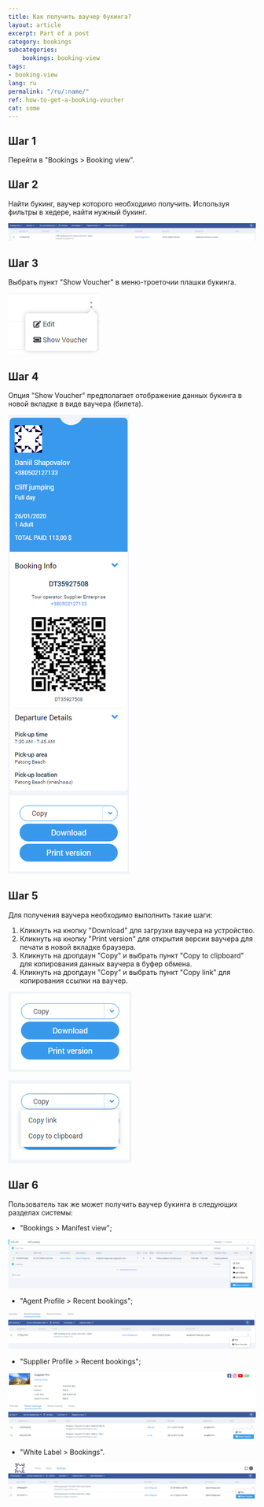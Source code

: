 ```yaml
---
title: Как получить ваучер букинга?
layout: article
excerpt: Part of a post
category: bookings
subcategories:
    bookings: booking-view
tags:
- booking-view
lang: ru
permalink: "/ru/:name/"
ref: how-to-get-a-booking-voucher
cat: some
---
```


## **Шаг 1**

Перейти в "Bookings > Booking view".

## **Шаг 2**

Найти букинг, ваучер которого необходимо получить. Используя фильтры в хедере, найти нужный букинг.

![How_to_get_a_booking_voucher1](/assets/images/how_to_get_a_booking_voucher1.png)

## **Шаг 3**

Выбрать пункт "Show Voucher" в меню-троеточии плашки букинга.

![How_to_get_a_booking_voucher2](/assets/images/how_to_get_a_booking_voucher2.png)

## **Шаг 4**

Опция "Show Voucher" предполагает отображение данных букинга в новой вкладке в виде ваучера (билета).

![How_to_get_a_booking_voucher3](/assets/images/how_to_get_a_booking_voucher3.png)

## **Шаг 5**

Для получения ваучера необходимо выполнить такие шаги:
1. Кликнуть на кнопку "Download" для загрузки ваучера на устройство.
2. Кликнуть на кнопку "Print version" для открытия версии ваучера для печати в новой вкладке браузера.
3. Кликнуть на дропдаун "Copy" и выбрать пункт "Copy to clipboard" для копирования данных ваучера в буфер обмена.
4. Кликнуть на дропдаун "Copy" и выбрать пункт "Copy link" для копирования ссылки на ваучер.

![How_to_get_a_booking_voucher5](/assets/images/how_to_get_a_booking_voucher5.png)

![How_to_get_a_booking_voucher4](/assets/images/how_to_get_a_booking_voucher4.png)

## **Шаг 6**

Пользователь так же может получить ваучер букинга в следующих разделах системы:
- "Bookings > Manifest view";

![How_to_get_a_booking_voucher6](/assets/images/how_to_get_a_booking_voucher6.png)

- "Agent Profile > Recent bookings";

![How_to_get_a_booking_voucher7](/assets/images/how_to_get_a_booking_voucher7.png)

- "Supplier Profile > Recent bookings";

![How_to_get_a_booking_voucher8](/assets/images/how_to_get_a_booking_voucher8.png)

- "White Label > Bookings".

![How_to_get_a_booking_voucher9](/assets/images/how_to_get_a_booking_voucher9.png)
